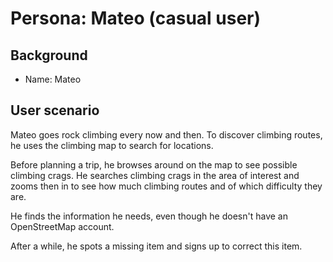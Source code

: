 # Persona: Mateo (casual user)

## Background

- Name: Mateo


## User scenario

Mateo goes rock climbing every now and then. To discover climbing routes, he uses the climbing map to search for locations.

Before planning a trip, he browses around on the map to see possible climbing crags. He searches climbing crags in the area of interest and zooms then in to see how much climbing routes and of which difficulty they are.

He finds the information he needs, even though he doesn't have an OpenStreetMap account.


After a while, he spots a missing item and signs up to correct this item.
